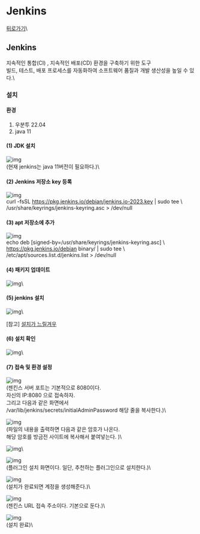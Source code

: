 # Jenkins

[뒤로가기](./)\


## Jenkins

지속적인 통합(CI) , 지속적인 배포(CD) 환경을 구축하기 위한 도구\
빌드, 테스트, 배포 프로세스를 자동화하여 소프트웨어 품질과 개발 생산성을 높일 수 있다.\


### 설치

#### 환경

1. 우분투 22.04
2. java 11

#### (1) JDK 설치

![img](Data/Img/jenkins1.png)\
(현재 jenkins는 java 11버전이 필요하다.)\


#### (2) Jenkins 저장소 key 등록

![img](Data/Img/jenkins2.png)\
curl -fsSL https://pkg.jenkins.io/debian/jenkins.io-2023.key | sudo tee \\\
/usr/share/keyrings/jenkins-keyring.asc > /dev/null

#### (3) apt 저장소에 추가

![img](Data/Img/jenkins3.png)\
echo deb \[signed-by=/usr/share/keyrings/jenkins-keyring.asc] \\\
https://pkg.jenkins.io/debian binary/ | sudo tee \\\
/etc/apt/sources.list.d/jenkins.list > /dev/null

#### (4) 패키지 업데이트

![img](Data/Img/jenkins4.png)\


#### (5) jenkins 설치

![img](Data/Img/jenkins5.png)\


\[참고] [설치가 느릴겨우](etc/Linux.md)

#### (6) 설치 확인

![img](Data/Img/jenkins6.png)\


#### (7) 접속 및 환경 설정

![img](Data/Img/jenkins7.png)\
(젠킨스 서버 포트는 기본적으로 8080이다.\
자신의 IP:8080 으로 접속하자.\
그리고 다음과 같은 화면에서\
/var/lib/jenkins/secrets/initialAdminPassword 해당 줄을 복사한다.)\


![img](Data/Img/jenkins8.png)\
(파일의 내용을 출력하면 다음과 같은 암호가 나온다.\
해당 암호를 방금전 사이트에 복사해서 붙여넣는다. )\


![img](Data/Img/jenkins9.png)\


![img](Data/Img/jenkins10.png)\
(플러그인 설치 화면이다. 일단, 추천하는 플러그인으로 설치한다.)\


![img](Data/Img/jenkins11.png)\
(설치가 완료되면 계정을 생성해준다.)\


![img](Data/Img/jenkins12.png)\
(젠킨스 URL 접속 주소이다. 기본으로 둔다.)\


![img](Data/Img/jenkins13.png)\
(설치 완료)\
